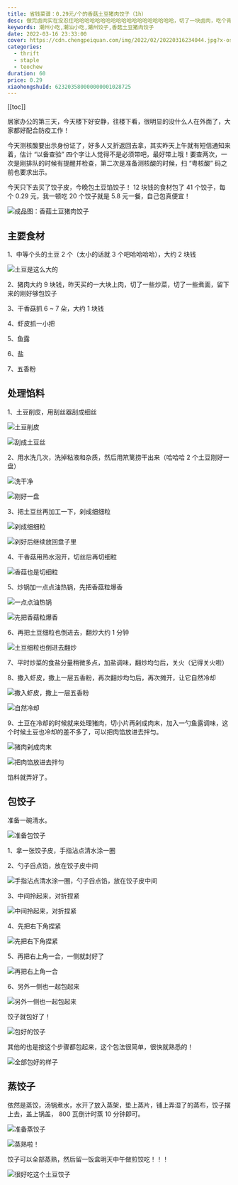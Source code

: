 ```yaml
---
title: 省钱菜谱：0.29元/个的香菇土豆猪肉饺子（1h）
desc: 做完卤肉实在没忍住哈哈哈哈哈哈哈哈哈哈哈哈哈哈哈哈哈哈哈，切了一块卤肉，吃个宵夜！！！这个点最好的搭配就是潮汕粿汁了！！！
keywords: 潮州小吃,潮汕小吃,潮州饺子,香菇土豆猪肉饺子
date: 2022-03-16 23:33:00
cover: https://cdn.chengpeiquan.com/img/2022/02/20220316234044.jpg?x-oss-process=image/interlace,1
categories:
  - thrift
  - staple
  - teochew
duration: 60
price: 0.29
xiaohongshuId: 623203580000000001028725
---
```


[[toc]]

居家办公的第三天，今天楼下好安静，往楼下看，很明显的没什么人在外面了，大家都好配合防疫工作！

今天测核酸要出示身份证了，好多人又折返回去拿，其实昨天上午就有短信通知来着，估计 “以备查验” 四个字让人觉得不是必须带吧，最好带上哦！要查两次，一次是刚排队的时候有提醒并检查，第二次是准备测核酸的时候，扫 “粤核酸” 码之前也要求出示。

今天只下去买了饺子皮，今晚包土豆馅饺子！ 12 块钱的食材包了 41 个饺子，每个 0.29 元，我一顿吃 20 个饺子就是 5.8 元一餐，自己包真便宜！

![成品图：香菇土豆猪肉饺子](https://cdn.chengpeiquan.com/img/2022/02/20220316234142.jpg?x-oss-process=image/interlace,1)

## 主要食材

1、中等个头的土豆 2 个（太小的话就 3 个吧哈哈哈哈），大约 2 块钱

![土豆是这么大的](https://cdn.chengpeiquan.com/img/2022/02/20220316234137.jpg?x-oss-process=image/interlace,1)

2、猪肉大约 9 块钱，昨天买的一大块上肉，切了一些炒菜，切了一些煮面，留下来的刚好够包饺子

3、干香菇抓 6 ~ 7 朵，大约 1 块钱

4、虾皮抓一小把

5、鱼露

6、盐

7、五香粉

## 处理馅料

1、土豆削皮，用刮丝器刮成细丝

![土豆削皮](https://cdn.chengpeiquan.com/img/2022/02/20220316234138.jpg?x-oss-process=image/interlace,1)

![刮成土豆丝](https://cdn.chengpeiquan.com/img/2022/02/20220316234139.jpg?x-oss-process=image/interlace,1)

2、用水洗几次，洗掉粘液和杂质，然后用笊篱捞干出来（哈哈哈 2 个土豆刚好一盘）

![洗干净](https://cdn.chengpeiquan.com/img/2022/02/20220316234140.jpg?x-oss-process=image/interlace,1)

![刚好一盘](https://cdn.chengpeiquan.com/img/2022/02/20220316234202.jpg?x-oss-process=image/interlace,1)

3、把土豆丝再加工一下，剁成细细粒

![剁成细细粒](https://cdn.chengpeiquan.com/img/2022/02/20220316234150.jpg?x-oss-process=image/interlace,1)

![剁好后继续放回盘子里](https://cdn.chengpeiquan.com/img/2022/02/20220316234151.jpg?x-oss-process=image/interlace,1)

4、干香菇用热水泡开，切丝后再切细粒

![香菇也是切细粒](https://cdn.chengpeiquan.com/img/2022/02/20220316234152.jpg?x-oss-process=image/interlace,1)

5、炒锅加一点点油热锅，先把香菇粒爆香

![一点点油热锅](https://cdn.chengpeiquan.com/img/2022/02/20220316234153.jpg?x-oss-process=image/interlace,1)

![先把香菇粒爆香](https://cdn.chengpeiquan.com/img/2022/02/20220316234154.jpg?x-oss-process=image/interlace,1)

6、再把土豆细粒也倒进去，翻炒大约 1 分钟

![土豆细粒也倒进去翻炒](https://cdn.chengpeiquan.com/img/2022/02/20220316234155.jpg?x-oss-process=image/interlace,1)

7、平时炒菜的食盐分量稍微多点，加盐调味，翻炒均匀后，关火（记得关火啦）

8、撒入虾皮，撒上一层五香粉，再次翻炒均匀后，再次摊开，让它自然冷却

![撒入虾皮，撒上一层五香粉](https://cdn.chengpeiquan.com/img/2022/02/20220316234156.jpg?x-oss-process=image/interlace,1)

![自然冷却](https://cdn.chengpeiquan.com/img/2022/02/20220316234157.jpg?x-oss-process=image/interlace,1)

9、土豆在冷却的时候就来处理猪肉，切小片再剁成肉末，加入一勺鱼露调味，这个时候土豆也冷却的差不多了，可以把肉馅放进去拌匀。

![猪肉剁成肉末](https://cdn.chengpeiquan.com/img/2022/02/20220316234158.jpg?x-oss-process=image/interlace,1)

![把肉馅放进去拌匀](https://cdn.chengpeiquan.com/img/2022/02/20220316234159.jpg?x-oss-process=image/interlace,1)

馅料就弄好了。

## 包饺子

准备一碗清水。

![准备包饺子](https://cdn.chengpeiquan.com/img/2022/02/20220316234200.jpg?x-oss-process=image/interlace,1)

1、拿一张饺子皮，手指沾点清水涂一圈

2、勺子舀点馅，放在饺子皮中间

![手指沾点清水涂一圈，勺子舀点馅，放在饺子皮中间](https://cdn.chengpeiquan.com/img/2022/02/20220316234201.jpg?x-oss-process=image/interlace,1)

3、中间拎起来，对折捏紧

![中间拎起来，对折捏紧](https://cdn.chengpeiquan.com/img/2022/02/20220316234143.jpg?x-oss-process=image/interlace,1)

4、先把右下角捏紧

![先把右下角捏紧](https://cdn.chengpeiquan.com/img/2022/02/20220316234144.jpg?x-oss-process=image/interlace,1)

5、再把右上角一合，一侧就封好了

![再把右上角一合](https://cdn.chengpeiquan.com/img/2022/02/20220316234145.jpg?x-oss-process=image/interlace,1)

6、另外一侧也一起包起来

![另外一侧也一起包起来](https://cdn.chengpeiquan.com/img/2022/02/20220316234146.jpg?x-oss-process=image/interlace,1)

饺子就包好了！

![包好的饺子](https://cdn.chengpeiquan.com/img/2022/02/20220316234147.jpg?x-oss-process=image/interlace,1)

其他的也是按这个步骤都包起来，这个包法很简单，很快就熟悉的！

![全部包好的样子](https://cdn.chengpeiquan.com/img/2022/02/20220316234148.jpg?x-oss-process=image/interlace,1)

## 蒸饺子

依然是蒸饺，汤锅煮水，水开了放入蒸架，垫上蒸片，铺上弄湿了的蒸布，饺子摆上去，盖上锅盖， 800 瓦倒计时蒸 10 分钟即可。

![准备蒸饺子](https://cdn.chengpeiquan.com/img/2022/02/20220316234149.jpg?x-oss-process=image/interlace,1)

![蒸熟啦！](https://cdn.chengpeiquan.com/img/2022/02/20220316234141.jpg?x-oss-process=image/interlace,1)

饺子可以全部蒸熟，然后留一饭盒明天中午做煎饺吃！！！

![很好吃这个土豆饺子](https://cdn.chengpeiquan.com/img/2022/02/20220316234142.jpg?x-oss-process=image/interlace,1)
